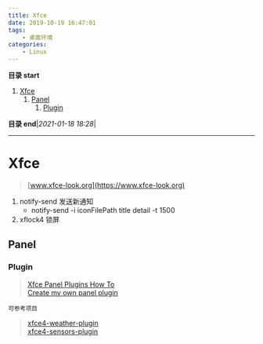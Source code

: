 ```yaml
---
title: Xfce
date: 2019-10-19 16:47:01
tags: 
    - 桌面环境
categories:
    - Linux
---
```


**目录 start**

1. [Xfce](#xfce)
    1. [Panel](#panel)
        1. [Plugin](#plugin)

**目录 end**|_2021-01-18 18:28_|
****************************************
# Xfce 
> [www.xfce-look.org](https://www.xfce-look.org)  

1. notify-send 发送新通知
    - notify-send -i iconFilePath title detail -t 1500
1. xflock4 锁屏


## Panel 

### Plugin
> [Xfce Panel Plugins How To](https://wiki.xfce.org/dev/howto/panel_plugins)  
> [Create my own panel plugin](https://askubuntu.com/questions/633952/create-my-own-panel-plugin-xubuntu)  

`可参考项目`
> [xfce4-weather-plugin](https://gitlab.xfce.org/panel-plugins/xfce4-weather-plugin)  
> [xfce4-sensors-plugin](https://launchpad.net/ubuntu/+source/xfce4-sensors-plugin)  
